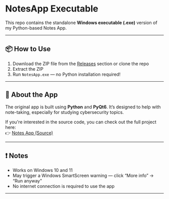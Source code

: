# NotesApp Executable

This repo contains the standalone **Windows executable (.exe)** version of my Python-based Notes App.

---

## 📦 How to Use

1. Download the ZIP file from the [Releases](https://github.com/toxictager/note-exe/releases) section or clone the repo  
2. Extract the ZIP  
3. Run `NotesApp.exe` — no Python installation required!

---

## 🧠 About the App

The original app is built using **Python** and **PyQt6**. It’s designed to help with note-taking, especially for studying cybersecurity topics.  

If you're interested in the source code, you can check out the full project here:  
👉 [Notes App (Source)](https://github.com/toxictager/notes-project)

---

## ❗ Notes

- Works on Windows 10 and 11  
- May trigger a Windows SmartScreen warning — click “More info” → “Run anyway”  
- No internet connection is required to use the app

---
